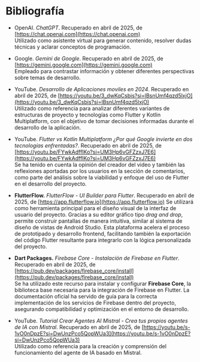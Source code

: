 # Bibliografía

- OpenAI. *ChatGPT*. Recuperado en abril de 2025, de [https://chat.openai.com](https://chat.openai.com)  
  Utilizado como asistente virtual para generar contenido, resolver dudas técnicas y aclarar conceptos de programación.

- Google. *Gemini de Google*. Recuperado en abril de 2025, de [https://gemini.google.com](https://gemini.google.com)  
  Empleado para contrastar información y obtener diferentes perspectivas sobre temas de desarrollo.

- YouTube. *Desarrollo de Aplicaciones moviles en 2024*. Recuperado en abril de 2025, de [https://youtu.be/3_dwKqCsbis?si=lBsnUmf4qzd5lxjO](https://youtu.be/3_dwKqCsbis?si=lBsnUmf4qzd5lxjO)  
  Utilizado como referencia para analizar diferentes variantes de estructuras de proyecto y tecnologías como Flutter y Kotlin Multiplatform, con el objetivo de tomar decisiones informadas durante el desarrollo de la aplicación.

- YouTube. *Flutter vs Kotlin Multiplatform ¿Por qué Google invierte en dos tecnologías enfrentadas?*. Recuperado en abril de 2025, de [https://youtu.be/FYwkAdffIKo?si=UM3Hp6vGFZzxJ7E6](https://youtu.be/FYwkAdffIKo?si=UM3Hp6vGFZzxJ7E6)  
  Se ha tenido en cuenta la opinión del creador del video y también las reflexiones aportadas por los usuarios en la sección de comentarios, como parte del análisis sobre la viabilidad y enfoque del uso de Flutter en el desarrollo del proyecto.

- **FlutterFlow.** *FlutterFlow - UI Builder para Flutter*. Recuperado en abril de 2025, de [https://app.flutterflow.io](https://app.flutterflow.io)
  Se utilizará como herramienta principal para el diseño visual de la interfaz de usuario del proyecto. Gracias a su editor gráfico tipo *drag and drop*, permite construir pantallas de manera intuitiva, similar al sistema de diseño de vistas de Android Studio. Esta plataforma acelera el proceso de prototipado y desarrollo frontend, facilitando también la exportación del código Flutter resultante para integrarlo con la lógica personalizada del proyecto.

- **Dart Packages.** *Firebase Core - Instalación de Firebase en Flutter*. Recuperado en abril de 2025, de [https://pub.dev/packages/firebase_core/install](https://pub.dev/packages/firebase_core/install)  
  Se ha utilizado este recurso para instalar y configurar **Firebase Core**, la biblioteca base necesaria para la integración de Firebase en Flutter. La documentación oficial ha servido de guía para la correcta implementación de los servicios de Firebase dentro del proyecto, asegurando compatibilidad y optimización en el entorno de desarrollo.

- YouTube. *Tutorial Crear Agentes AI Mistral - Crea tus propios agentes de IA con Mistral*. Recuperado en abril de 2025, de [https://youtu.be/s-1vO0nDpzE?si=DwUnzPco5QopWUa3](https://youtu.be/s-1vO0nDpzE?si=DwUnzPco5QopWUa3)  
  Utilizado como referencia para la creación y comprensión del funcionamiento del agente de IA basado en Mistral.


